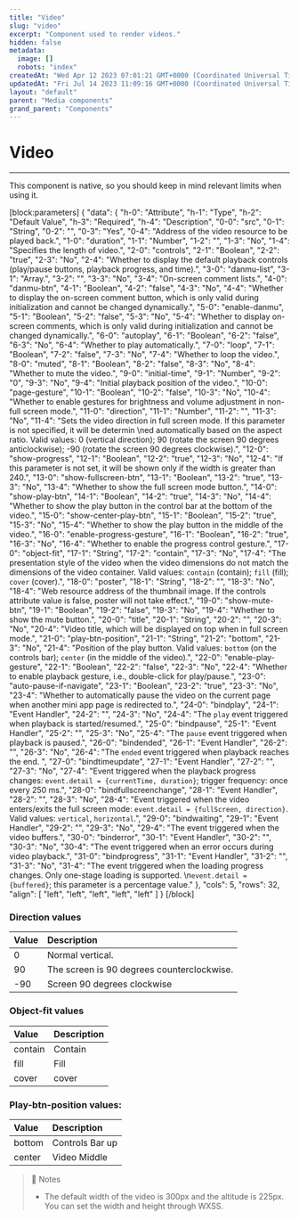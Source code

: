 ```yaml
---
title: "Video"
slug: "video"
excerpt: "Component used to render videos."
hidden: false
metadata: 
  image: []
  robots: "index"
createdAt: "Wed Apr 12 2023 07:01:21 GMT+0000 (Coordinated Universal Time)"
updatedAt: "Fri Jul 14 2023 11:09:16 GMT+0000 (Coordinated Universal Time)"
layout: "default"
parent: "Media components"
grand_parent: "Components"
---
```

# Video 
*** 
This component is native, so you should keep in mind relevant limits when using it.

[block:parameters]
{
  "data": {
    "h-0": "Attribute",
    "h-1": "Type",
    "h-2": "Default Value",
    "h-3": "Required",
    "h-4": "Description",
    "0-0": "src",
    "0-1": "String",
    "0-2": "",
    "0-3": "Yes",
    "0-4": "Address of the video resource to be played back.",
    "1-0": "duration",
    "1-1": "Number",
    "1-2": "",
    "1-3": "No",
    "1-4": "Specifies the length of video.",
    "2-0": "controls",
    "2-1": "Boolean",
    "2-2": "true",
    "2-3": "No",
    "2-4": "Whether to display the default playback controls (play/pause buttons, playback progress, and time).",
    "3-0": "danmu-list",
    "3-1": "Array.<object>",
    "3-2": "",
    "3-3": "No",
    "3-4": "On-screen comment lists.",
    "4-0": "danmu-btn",
    "4-1": "Boolean",
    "4-2": "false",
    "4-3": "No",
    "4-4": "Whether to display the on-screen comment button, which is only valid during initialization and cannot be changed dynamically.",
    "5-0": "enable-danmu",
    "5-1": "Boolean",
    "5-2": "false",
    "5-3": "No",
    "5-4": "Whether to display on-screen comments, which is only valid during initialization and cannot be changed dynamically.",
    "6-0": "autoplay",
    "6-1": "Boolean",
    "6-2": "false",
    "6-3": "No",
    "6-4": "Whether to play automatically.",
    "7-0": "loop",
    "7-1": "Boolean",
    "7-2": "false",
    "7-3": "No",
    "7-4": "Whether to loop the video.",
    "8-0": "muted",
    "8-1": "Boolean",
    "8-2": "false",
    "8-3": "No",
    "8-4": "Whether to mute the video.",
    "9-0": "initial-time",
    "9-1": "Number",
    "9-2": "0",
    "9-3": "No",
    "9-4": "Initial playback position of the video.",
    "10-0": "page-gesture",
    "10-1": "Boolean",
    "10-2": "false",
    "10-3": "No",
    "10-4": "Whether to enable gestures for brightness and volume adjustment in non-full screen mode.",
    "11-0": "direction",
    "11-1": "Number",
    "11-2": "",
    "11-3": "No",
    "11-4": "Sets the video direction in full screen mode. If this parameter is not specified, it will be determin  \ned automatically based on the aspect ratio. Valid values: 0 (vertical direction); 90 (rotate the screen 90 degrees anticlockwise); -90 (rotate the screen 90 degrees clockwise).",
    "12-0": "show-progress",
    "12-1": "Boolean",
    "12-2": "true",
    "12-3": "No",
    "12-4": "If this parameter is not set, it will be shown only if the width is greater than 240.",
    "13-0": "show-fullscreen-btn",
    "13-1": "Boolean",
    "13-2": "true",
    "13-3": "No",
    "13-4": "Whether to show the full screen mode button.",
    "14-0": "show-play-btn",
    "14-1": "Boolean",
    "14-2": "true",
    "14-3": "No",
    "14-4": "Whether to show the play button in the control bar at the bottom of the video.",
    "15-0": "show-center-play-btn",
    "15-1": "Boolean",
    "15-2": "true",
    "15-3": "No",
    "15-4": "Whether to show the play button in the middle of the video.",
    "16-0": "enable-progress-gesture",
    "16-1": "Boolean",
    "16-2": "true",
    "16-3": "No",
    "16-4": "Whether to enable the progress control gesture.",
    "17-0": "object-fit",
    "17-1": "String",
    "17-2": "contain",
    "17-3": "No",
    "17-4": "The presentation style of the video when the video dimensions do not match the dimensions of the video container. Valid values: `contain` (contain); `fill` (fill); `cover` (cover).",
    "18-0": "poster",
    "18-1": "String",
    "18-2": "",
    "18-3": "No",
    "18-4": "Web resource address of the thumbnail image. If the controls attribute value is false, poster will not take effect.",
    "19-0": "show-mute-btn",
    "19-1": "Boolean",
    "19-2": "false",
    "19-3": "No",
    "19-4": "Whether to show the mute button.",
    "20-0": "title",
    "20-1": "String",
    "20-2": "",
    "20-3": "No",
    "20-4": "Video title, which will be displayed on top when in full screen mode.",
    "21-0": "play-btn-position",
    "21-1": "String",
    "21-2": "bottom",
    "21-3": "No",
    "21-4": "Position of the play button. Valid values: `bottom` (on the controls bar); `center` (in the middle of the video).",
    "22-0": "enable-play-gesture",
    "22-1": "Boolean",
    "22-2": "false",
    "22-3": "No",
    "22-4": "Whether to enable playback gesture, i.e., double-click for play/pause.",
    "23-0": "auto-pause-if-navigate",
    "23-1": "Boolean",
    "23-2": "true",
    "23-3": "No",
    "23-4": "Whether to automatically pause the video on the current page when another mini app page is redirected to.",
    "24-0": "bindplay",
    "24-1": "Event Handler",
    "24-2": "",
    "24-3": "No",
    "24-4": "The `play` event triggered when playback is started/resumed.",
    "25-0": "bindpause",
    "25-1": "Event Handler",
    "25-2": "",
    "25-3": "No",
    "25-4": "The `pause` event triggered when playback is paused.",
    "26-0": "bindended",
    "26-1": "Event Handler",
    "26-2": "",
    "26-3": "No",
    "26-4": "The `ended` event triggered when playback reaches the end. ",
    "27-0": "bindtimeupdate",
    "27-1": "Event Handler",
    "27-2": "",
    "27-3": "No",
    "27-4": "Event triggered when the playback progress changes: `event.detail = {currentTime, duration}`; trigger frequency: once every 250 ms.",
    "28-0": "bindfullscreenchange",
    "28-1": "Event Handler",
    "28-2": "",
    "28-3": "No",
    "28-4": "Event triggered when the video enters/exits the full screen mode: `event.detail = {fullScreen, direction}`. Valid values: `vertical`, `horizontal`.",
    "29-0": "bindwaiting",
    "29-1": "Event Handler",
    "29-2": "",
    "29-3": "No",
    "29-4": "The event triggered when the video buffers.",
    "30-0": "binderror",
    "30-1": "Event Handler",
    "30-2": "",
    "30-3": "No",
    "30-4": "The event triggered when an error occurs during video playback.",
    "31-0": "bindprogress",
    "31-1": "Event Handler",
    "31-2": "",
    "31-3": "No",
    "31-4": "The event triggered when the loading progress changes. Only one-stage loading is supported.  \n`event.detail = {buffered}`; this parameter is a percentage value."
  },
  "cols": 5,
  "rows": 32,
  "align": [
    "left",
    "left",
    "left",
    "left",
    "left"
  ]
}
[/block]


### Direction values

| Value | Description                                |
| :---- | :----------------------------------------- |
| 0     | Normal vertical.                           |
| 90    | The screen is 90 degrees counterclockwise. |
| -90   | Screen 90 degrees clockwise                |

### Object-fit values

| Value   | Description |
| :------ | :---------- |
| contain | Contain     |
| fill    | Fill        |
| cover   | cover       |

### Play-btn-position values:

| Value  | Description     |
| :----- | :-------------- |
| bottom | Controls Bar up |
| center | Video Middle    |

> 📘 Notes
> 
> - The default width of the video is 300px and the altitude is 225px. You can set the width and height through WXSS.
